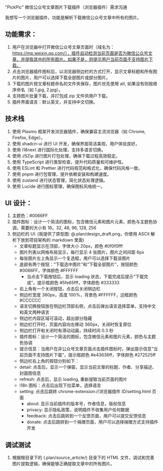 "PickPic" 微信公众号文章图片下载插件（浏览器插件）需求沟通

我想写一个浏览器插件，功能是解析下载微信公众号文章中所有的图片。

## 功能需求：

1. 用户在浏览器中打开微信公众号文章页面时（域名为：https://mp.weixin.qq.com/），插件自动检测当前页面是否为微信公众号文章，并提取其中的所有图片。如果不是，则提示用户当前页面不支持图片下载。
2. 点击浏览器插件图标后，以浏览器侧边栏的方式打开，显示文章标题和所有图片的图片，用户可以选择下载全部图片或部分图片。
3. 下载的图片按文章标题命名的文件夹保存，图片优先使用 alt, 如果没有则按顺序命名（如 1.jpg, 2.jpg）。
4. 支持图片批量下载，并打包成 zip 文件供用户下载。
5. 插件界面语言：默认英文，并支持中文切换。

## 技术栈

1. 使用 Plasmo 框架开发浏览器插件，确保兼容主流浏览器（如 Chrome, Firefox, Edge）。
2. 使用 shadcn-ui 进行 UI 开发，确保界面简洁美观，用户体验良好。
3. 使用 i18next 进行国际化处理，支持多语言切换。
4. 使用 JSZip 进行图片打包处理，确保下载过程高效稳定。
5. 使用 TypeScript 进行类型检查，提升代码质量和可维护性。
6. 使用 ESLint 和 Prettier 进行代码规范和格式化，确保代码风格一致。
7. 使用 pnpm 进行包管理，提升依赖安装和构建速度。
8. 使用 zustand 进行状态管理，简化状态处理逻辑。
9. 使用 Lucide 进行图标管理，确保图标风格统一。

## UI 设计：

1. 主题色：#0066FF
2. 插件图标：设计一个简洁的图标，包含微信元素和图片元素，颜色与主题色协调，需要的大小有 16，32, 48, 96, 128, 256
3. 侧边栏的 UI: (我提供了原型图: @.plan/design_draft.png，你使用 ASCII 解析下放到项目架构的 markdown 里面)
   -   文章标题显示在顶部，字体大小 20px，颜色 #0f0f0fff
   -   图片列表以网格布局显示，每行显示 4 张图片，图片之间间距 6px
   -   每张图片左上角显示一个复选框，用户可以选择下载该图片
   -   底部有两个按钮：“下载选中图片”和“下载全部图片”，按钮颜色 #0066FF，字体颜色 #FFFFFF
       -   当点击下载按钮后，显示 loading 状态，下载完成后提示“下载完成”，提示框颜色 #5fe65fff，字体颜色 #333333
   -   右上角有一个关闭按钮，点击后关闭侧边栏
   -   侧边栏宽度 360px，高度 100%，背景色 #FFFFFF，边框颜色 #CCCCCC
   -   语言切换按钮放在侧边栏顶部右侧，点击后弹出语言选择菜单，支持中文和英文两种语言
   -   侧边栏内容区域可滚动，超出部分隐藏
   -   侧边栏打开时，页面内容向左移动 360px，关闭时恢复原位
   -   侧边栏打开和关闭时有滑动动画，持续时间 0.3 秒
   -   插件图标：设计一个简洁的图标，包含微信元素和图片元素，颜色与主题色协调
   -   提示信息：当用户在非公众号文章页面点击插件图标时，弹出提示信息“当前页面不支持图片下载”，提示框颜色 #e43636ff，字体颜色 #272525ff
   -   侧边栏右上角的按钮分别如下：
   -   detail: 点击后，显示一个弹窗，显示当前文章的标题、作者、分享描述、封面图信息
   -   refresh: 点击后，显示 loading, 重新提取当前页面的图片
   -   i18n 图标：点击后出现下拉菜单，选择语言
   -   setting: 点击后跳转 chrome-extension://浏览器插件 ID/setting.html 页面
       -   about: 显示当前插件的版本号，作者信息，版权信息
       -   privacy: 显示隐私政策，说明插件不收集用户任何数据
       -   feedback: 点击后跳转到一个反馈页面，用户可以提交反馈信息
       -   donate: 点击后跳转到一个捐赠页面，用户可以选择捐赠方式支持插件开发

## 调试测试

1. 根据根目录下的 (.plan/source_article/) 目录下的 HTML 文件，调试和完善图片提取逻辑，确保能够正确提取文章中的所有图片。
